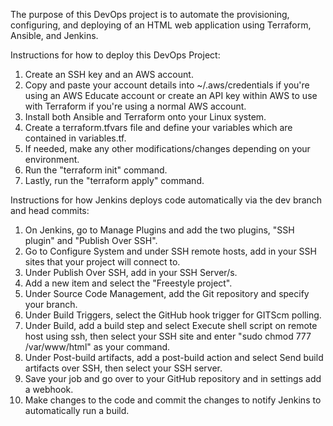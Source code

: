 The purpose of this DevOps project is to automate the provisioning, configuring, and deploying of an HTML web application using Terraform, Ansible, and Jenkins.

Instructions for how to deploy this DevOps Project:

1. Create an SSH key and an AWS account.
2. Copy and paste your account details into ~/.aws/credentials if you're using an AWS Educate account or create an API key within AWS to use with Terraform if you're using a normal AWS account.
3. Install both Ansible and Terraform onto your Linux system. 
4. Create a terraform.tfvars file and define your variables which are contained in variables.tf. 
5. If needed, make any other modifications/changes depending on your environment. 
6. Run the "terraform init" command. 
7. Lastly, run the "terraform apply" command.

Instructions for how Jenkins deploys code automatically via the dev branch and head commits:

1. On Jenkins, go to Manage Plugins and add the two plugins, "SSH plugin" and "Publish Over SSH".
2. Go to Configure System and under SSH remote hosts, add in your SSH sites that your project will connect to.
3. Under Publish Over SSH, add in your SSH Server/s.
4. Add a new item and select the "Freestyle project".
5. Under Source Code Management, add the Git repository and specify your branch.
6. Under Build Triggers, select the GitHub hook trigger for GITScm polling.
7. Under Build, add a build step and select Execute shell script on remote host using ssh, then select your SSH site and enter "sudo chmod 777 /var/www/html" as your command.
8. Under Post-build artifacts, add a post-build action and select Send build artifacts over SSH, then select your SSH server.
9. Save your job and go over to your GitHub repository and in settings add a webhook.
10. Make changes to the code and commit the changes to notify Jenkins to automatically run a build. 
